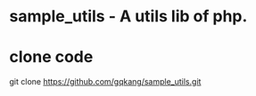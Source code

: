 # sample_utils - A utils lib of php.

# clone code
git clone https://github.com/gqkang/sample_utils.git